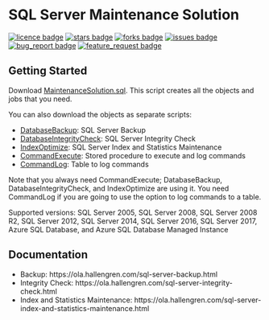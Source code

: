# SQL Server Maintenance Solution
[![licence badge]][licence]
[![stars badge]][stars]
[![forks badge]][forks]
[![issues badge]][issues]
[![bug_report badge]][bug_report]
[![feature_request badge]][feature_request]

## Getting Started

Download [MaintenanceSolution.sql](/MaintenanceSolution.sql).
This script creates all the objects and jobs that you need.

You can also download the objects as separate scripts:
 - [DatabaseBackup](/DatabaseBackup.sql): SQL Server Backup
 - [DatabaseIntegrityCheck](/DatabaseIntegrityCheck.sql): SQL Server Integrity Check
 - [IndexOptimize](/IndexOptimize.sql): SQL Server Index and Statistics Maintenance
 - [CommandExecute](/CommandExecute.sql): Stored procedure to execute and log commands
 - [CommandLog](/CommandLog.sql): Table to log commands

Note that you always need CommandExecute; DatabaseBackup, DatabaseIntegrityCheck, and IndexOptimize are using it.
You need CommandLog if you are going to use the option to log commands to a table.

Supported versions: SQL Server 2005, SQL Server 2008, SQL Server 2008 R2, SQL Server 2012, SQL Server 2014, SQL Server 2016, SQL Server 2017, Azure SQL Database, and Azure SQL Database Managed Instance

## Documentation

<ul>
<li>Backup: https://ola.hallengren.com/sql-server-backup.html</li>
<li>Integrity Check: https://ola.hallengren.com/sql-server-integrity-check.html</li>
<li>Index and Statistics Maintenance: https://ola.hallengren.com/sql-server-index-and-statistics-maintenance.html</li>
</ul>

[licence badge]:https://img.shields.io/badge/license-MIT-blue.svg
[stars badge]:https://img.shields.io/github/stars/olahallengren/sql-server-maintenance-solution.svg
[forks badge]:https://img.shields.io/github/forks/olahallengren/sql-server-maintenance-solution.svg
[issues badge]:https://img.shields.io/github/issues/olahallengren/sql-server-maintenance-solution.svg
[bug_report badge]:https://img.shields.io/github/issues/olahallengren/sql-server-maintenance-solution/bug_report.svg
[feature_request badge]:https://img.shields.io/github/issues/olahallengren/sql-server-maintenance-solution/feature_request.svg

[licence]:https://github.com/olahallengren/sql-server-maintenance-solution/blob/master/LICENSE
[stars]:https://github.com/olahallengren/sql-server-maintenance-solution/stargazers
[forks]:https://github.com/olahallengren/sql-server-maintenance-solution/network
[issues]:https://github.com/olahallengren/sql-server-maintenance-solution/issues
[bug_report]:https://github.com/olahallengren/sql-server-maintenance-solution/issues?q=is%3Aopen+is%3Aissue+label%3Abug_report
[feature_request]:https://github.com/olahallengren/sql-server-maintenance-solution/issues?q=is%3Aopen+is%3Aissue+label%3Afeature_request
